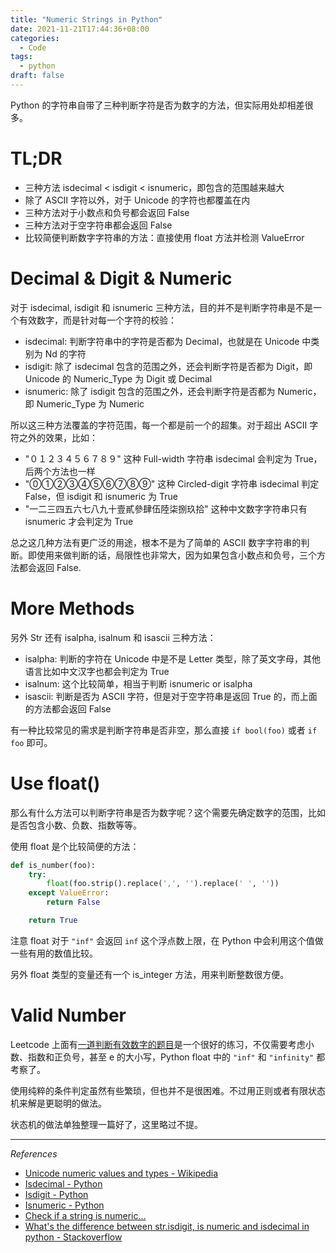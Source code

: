 ```yaml
---
title: "Numeric Strings in Python"
date: 2021-11-21T17:44:36+08:00
categories:
  - Code
tags:
  - python
draft: false
---
```


Python 的字符串自带了三种判断字符是否为数字的方法，但实际用处却相差很多。

# TL;DR

- 三种方法 isdecimal < isdigit < isnumeric，即包含的范围越来越大
- 除了 ASCII 字符以外，对于 Unicode 的字符也都覆盖在内
- 三种方法对于小数点和负号都会返回 False
- 三种方法对于空字符串都会返回 False
- 比较简便判断数字字符串的方法：直接使用 float 方法并检测 ValueError

# Decimal & Digit & Numeric

对于 isdecimal, isdigit 和 isnumeric 三种方法，目的并不是判断字符串是不是一个有效数字，而是针对每一个字符的校验：

- isdecimal: 判断字符串中的字符是否都为 Decimal，也就是在 Unicode 中类别为 Nd 的字符
- isdigit: 除了 isdecimal 包含的范围之外，还会判断字符是否都为 Digit，即 Unicode 的 Numeric_Type 为 Digit 或 Decimal
- isnumeric: 除了 isdigit 包含的范围之外，还会判断字符是否都为 Numeric，即 Numeric_Type 为 Numeric

所以这三种方法覆盖的字符范围，每一个都是前一个的超集。对于超出 ASCII 字符之外的效果，比如：

- "０１２３４５６７８９" 这种 Full-width 字符串 isdecimal 会判定为 True，后两个方法也一样
- "⓪①②③④⑤⑥⑦⑧⑨" 这种 Circled-digit 字符串 isdecimal 判定 False，但 isdigit 和 isnumeric 为 True
- "一二三四五六七八九十壹貳參肆伍陸柒捌玖拾" 这种中文数字字符串只有 isnumeric 才会判定为 True

总之这几种方法有更广泛的用途，根本不是为了简单的 ASCII 数字字符串的判断。即使用来做判断的话，局限性也非常大，因为如果包含小数点和负号，三个方法都会返回 False.

# More Methods

另外 Str 还有 isalpha, isalnum 和 isascii 三种方法：

- isalpha: 判断的字符在 Unicode 中是不是 Letter 类型，除了英文字母，其他语言比如中文汉字也都会判定为 True
- isalnum: 这个比较简单，相当于判断 isnumeric or isalpha
- isascii: 判断是否为 ASCII 字符，但是对于空字符串是返回 True 的，而上面的方法都会返回 False

有一种比较常见的需求是判断字符串是否非空，那么直接 `if bool(foo)` 或者 `if foo` 即可。

# Use float()

那么有什么方法可以判断字符串是否为数字呢？这个需要先确定数字的范围，比如是否包含小数、负数、指数等等。

使用 float 是个比较简便的方法：

```python
def is_number(foo):
    try:
        float(foo.strip().replace(',', '').replace(' ', ''))
    except ValueError:
        return False

    return True
```

注意 float 对于 `"inf"` 会返回 `inf` 这个浮点数上限，在 Python 中会利用这个值做一些有用的数值比较。

另外 float 类型的变量还有一个 is_integer 方法，用来判断整数很方便。

# Valid Number

Leetcode 上面有[一道判断有效数字的题目](https://leetcode-cn.com/problems/valid-number/)是一个很好的练习，不仅需要考虑小数、指数和正负号，甚至 e 的大小写，Python float 中的 `"inf"` 和 `"infinity"` 都考察了。

使用纯粹的条件判定虽然有些繁琐，但也并不是很困难。不过用正则或者有限状态机来解是更聪明的做法。

状态机的做法单独整理一篇好了，这里略过不提。

---

*References*

- [Unicode numeric values and types - Wikipedia](https://en.wikipedia.org/wiki/Unicode_character_property#Numeric_values_and_types)
- [Isdecimal - Python](https://docs.python.org/3/library/stdtypes.html#str.isdecimal)
- [Isdigit - Python](https://docs.python.org/3/library/stdtypes.html#str.isdigit)
- [Isnumeric - Python](https://docs.python.org/3/library/stdtypes.html#str.isnumeric)
- [Check if a string is numeric...](https://note.nkmk.me/en/python-str-num-determine/)
- [What's the difference between str.isdigit, is numeric and isdecimal in python - Stackoverflow](https://stackoverflow.com/questions/44891070/whats-the-difference-between-str-isdigit-isnumeric-and-isdecimal-in-python)
